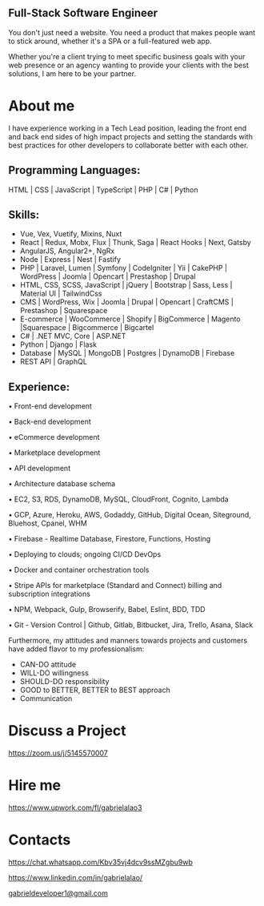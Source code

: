 
## Full-Stack Software Engineer

You don't just need a website. You need a product that makes people want to stick around, whether it's a SPA or a full-featured web app.

Whether you're a client trying to meet specific business goals with your web presence or an agency wanting to provide your clients with the best solutions, I am here to be your partner.

# About me

I have experience working in a Tech Lead position, leading the front end and back end sides of high impact projects and setting the standards with best practices for other developers to collaborate better with each other.

## Programming Languages:

HTML | CSS | JavaScript | TypeScript | PHP | C# | Python

## Skills:
- Vue, Vex, Vuetify, Mixins, Nuxt
- React | Redux, Mobx, Flux | Thunk, Saga | React Hooks | Next, Gatsby
- AngularJS, Angular2+, NgRx
- Node | Express | Nest | Fastify
- PHP | Laravel, Lumen | Symfony | CodeIgniter | Yii | CakePHP | WordPress | Joomla | Opencart | Prestashop | Drupal
- HTML, CSS, SCSS, JavaScript | jQuery | Bootstrap | Sass, Less | Material UI | TailwindCss
- CMS | WordPress, Wix | Joomla | Drupal | Opencart | CraftCMS | Prestashop | Squarespace
- E-commerce | WooCommerce | Shopify | BigCommerce | Magento |Squarespace | Bigcommerce | Bigcartel
- C# | .NET MVC, Core | ASP.NET
- Python | Django | Flask
- Database | MySQL | MongoDB | Postgres | DynamoDB | Firebase
- REST API | GraphQL

## Experience:

• Front-end development

• Back-end development

• eCommerce development

• Marketplace development

• API development

• Architecture database schema

• EC2, S3, RDS, DynamoDB, MySQL, CloudFront, Cognito, Lambda

• GCP, Azure, Heroku, AWS, Godaddy, GitHub, Digital Ocean, Siteground, Bluehost, Cpanel, WHM

• Firebase - Realtime Database, Firestore, Functions, Hosting

• Deploying to clouds; ongoing CI/CD DevOps

• Docker and container orchestration tools

• Stripe APIs for marketplace (Standard and Connect) billing and subscription integrations

• NPM, Webpack, Gulp, Browserify, Babel, Eslint, BDD, TDD

• Git - Version Control | Github, Gitlab, Bitbucket, Jira, Trello, Asana, Slack


Furthermore, my attitudes and manners towards projects and customers have added flavor to my professionalism:

- CAN-DO attitude
- WILL-DO willingness
- SHOULD-DO responsibility
- GOOD to BETTER, BETTER to BEST approach
- Communication


# Discuss a Project

https://zoom.us/j/5145570007


# Hire me

https://www.upwork.com/fl/gabrielalao3


# Contacts

https://chat.whatsapp.com/Kbv35vj4dcv9ssMZgbu9wb

https://www.linkedin.com/in/gabrielalao/

gabrieldeveloper1@gmail.com

